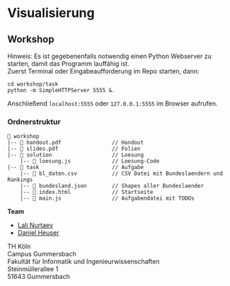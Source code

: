 # Visualisierung

## Workshop
Hinweis: Es ist gegebenenfalls notwendig einen Python Webserver zu starten, damit das Programm lauffähig ist.<br />
Zuerst Terminal oder Eingabeaufforderung im Repo starten, dann:
```
cd workshop/task
python -m SimpleHTTPServer 5555 &.
```
Anschließend ```localhost:5555``` oder ```127.0.0.1:5555``` im Browser aufrufen.
### Ordnerstruktur
```
📂 workshop
|-- 📄 handout.pdf                // Handout
|-- 📄 slides.pdf                 // Folien
|-- 📂 solution                   // Loesung
    |-- 📄 loesung.js             // Loesung-Code
|-- 📂 task                       // Aufgabe
    |-- 📄 bl_daten.csv           // CSV Datei mit Bundeslaendern und Rankings
    |-- 📄 bundesland.json        // Shapes aller Bundeslaender
    |-- 📄 index.html             // Startseite
    |-- 📄 main.js                // Aufgabendatei mit TODOs
```

**Team**
- [Lali Nurtaev](https://github.com/lnurtaev)
- [Daniel Heuser](https://github.com/Darkkap)

TH Köln<br />
Campus Gummersbach<br />
Fakultät für Informatik und Ingenieurwissenschaften<br />
Steinmüllerallee 1<br />
51643 Gummersbach
